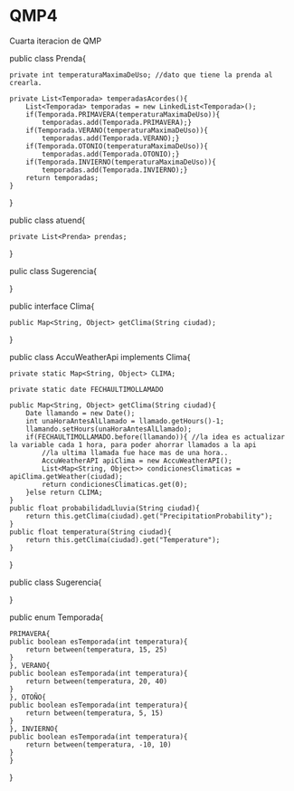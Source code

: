 # QMP4
Cuarta iteracion de QMP

public class Prenda{
	
	private int temperaturaMaximaDeUso; //dato que tiene la prenda al crearla. 
	
	private List<Temporada> temperadasAcordes(){
		List<Temporada> temporadas = new LinkedList<Temporada>();
		if(Temporada.PRIMAVERA(temperaturaMaximaDeUso)){
			temporadas.add(Temporada.PRIMAVERA);}
		if(Temporada.VERANO(temperaturaMaximaDeUso)){ 
			temporadas.add(Temporada.VERANO);}
		if(Temporada.OTONIO(temperaturaMaximaDeUso)){ 
			temporadas.add(Temporada.OTONIO);}
		if(Temporada.INVIERNO(temperaturaMaximaDeUso)){ 
			temporadas.add(Temporada.INVIERNO);}
		return temporadas;
	}
	
}

public class atuend{

	private List<Prenda> prendas;
}

pulic class Sugerencia{
	
	
}

public interface Clima{

	public Map<String, Object> getClima(String ciudad);
}

public class AccuWeatherApi implements Clima{

	private static Map<String, Object> CLIMA;

	private static date FECHAULTIMOLLAMADO

	public Map<String, Object> getClima(String ciudad){
		Date llamando = new Date();
		int unaHoraAntesAlLlamado = llamado.getHours()-1; 
		llamando.setHours(unaHoraAntesAlLlamado);
		if(FECHAULTIMOLLAMADO.before(llamando)){ //la idea es actualizar la variable cada 1 hora, para poder ahorrar llamados a la api 
			//la ultima llamada fue hace mas de una hora.. 
			AccuWeatherAPI apiClima = new AccuWeatherAPI();
			List<Map<String, Object>> condicionesClimaticas = apiClima.getWeather(ciudad);  
			return condicionesClimaticas.get(0);
		}else return CLIMA;
	}	
	public float probabilidadLluvia(String ciudad){
		return this.getClima(ciudad).get("PrecipitationProbability");
	}
	public float temperatura(String ciudad){
		return this.getClima(ciudad).get("Temperature");
	}
}

public class Sugerencia{
	
}

public enum Temporada{

	PRIMAVERA{
	public boolean esTemporada(int temperatura){
		return between(temperatura, 15, 25)
	}
	}, VERANO{
	public boolean esTemporada(int temperatura){
		return between(temperatura, 20, 40)
	}
	}, OTOÑO{
	public boolean esTemporada(int temperatura){
		return between(temperatura, 5, 15)
	}
	}, INVIERNO{
	public boolean esTemporada(int temperatura){
		return between(temperatura, -10, 10)
	}
	}
	
}
